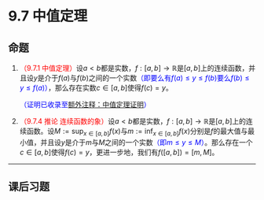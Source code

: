 # 9.7 中值定理

## 命题

1. <font color=red>（9.7.1 中值定理）</font>设$a<b$都是实数，$f:[a,b]\to\mathbb R$是$[a,b]$上的连续函数，并且设$y$是介于$f(a)$与$f(b)$之间的一个实数<font color=blue>（即要么有$f(a)\leq y\leq f(b)$要么$f(b)\leq y\leq f(a)$）</font>，那么存在实数$c\in[a,b]$使得$f(c)=y$。

   <font color=blue>（证明已收录至[额外注释：中值定理证明](..\..\额外注释\md\额外注释.md)）</font>

1. <font color=red>（9.7.4 推论 连续函数的象）</font>设$a<b$都是实数，$f:[a,b]\to\mathbb R$是$[a,b]$上的连续函数。设$\displaystyle M:=\sup_{x\in[a,b]}f(x)$与$\displaystyle m:=\inf_{x\in[a,b]}f(x)$分别是$f$的最大值与最小值，并且设$y$是介于$m$与$M$之间的一个实数<font color=blue>（即$m\leq y\leq M$）</font>。那么存在一个$c\in[a,b]$使得$f(c)=y$，更进一步地，我们有$f([a,b])=[m,M]$。

---

## 课后习题

